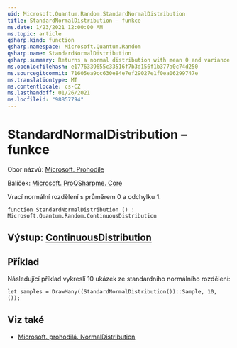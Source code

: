 ```yaml
---
uid: Microsoft.Quantum.Random.StandardNormalDistribution
title: StandardNormalDistribution – funkce
ms.date: 1/23/2021 12:00:00 AM
ms.topic: article
qsharp.kind: function
qsharp.namespace: Microsoft.Quantum.Random
qsharp.name: StandardNormalDistribution
qsharp.summary: Returns a normal distribution with mean 0 and variance 1.
ms.openlocfilehash: e1776339655c33516f7b3d156f1b377a0c74d250
ms.sourcegitcommit: 71605ea9cc630e84e7ef29027e1f0ea06299747e
ms.translationtype: MT
ms.contentlocale: cs-CZ
ms.lasthandoff: 01/26/2021
ms.locfileid: "98857794"
---
```

# <a name="standardnormaldistribution-function"></a>StandardNormalDistribution – funkce

Obor názvů: [Microsoft. Prohodile](xref:Microsoft.Quantum.Random)

Balíček: [Microsoft. ProQSharpme. Core](https://nuget.org/packages/Microsoft.Quantum.QSharp.Core)


Vrací normální rozdělení s průměrem 0 a odchylku 1.

```qsharp
function StandardNormalDistribution () : Microsoft.Quantum.Random.ContinuousDistribution
```


## <a name="output--continuousdistribution"></a>Výstup: [ContinuousDistribution](xref:Microsoft.Quantum.Random.ContinuousDistribution)



## <a name="example"></a>Příklad

Následující příklad vykreslí 10 ukázek ze standardního normálního rozdělení:

```qsharp
let samples = DrawMany((StandardNormalDistribution())::Sample, 10, ());
```

## <a name="see-also"></a>Viz také

- [Microsoft. prohodilá. NormalDistribution](xref:Microsoft.Quantum.Random.NormalDistribution)